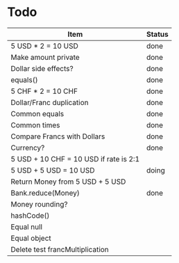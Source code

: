 Todo
==========

| Item                                   | Status |
|----------------------------------------|--------|
| 5 USD * 2 = 10 USD                     | done   |
| Make amount private                    | done   |
| Dollar side effects?                   | done   |
| equals()                               | done   |
| 5 CHF * 2 = 10 CHF                     | done   |
| Dollar/Franc duplication               | done   |
| Common equals                          | done   |
| Common times                           | done   |
| Compare Francs with Dollars            | done   |
| Currency?                              | done   |
| 5 USD + 10 CHF = 10 USD if rate is 2:1 |        |
| 5 USD + 5 USD = 10 USD                 | doing  |
| Return Money from 5 USD + 5 USD        |        |
| Bank.reduce(Money)                     | done   |
| Money rounding?                        |        |
| hashCode()                             |        |
| Equal null                             |        |
| Equal object                           |        |
| Delete test francMultiplication        |        |
